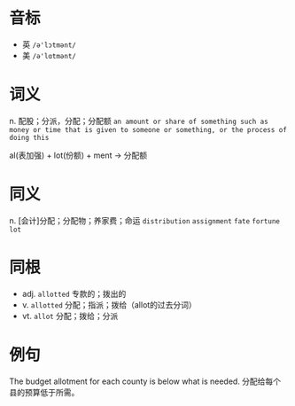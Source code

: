 # 音标

- 英 `/ə'lɔtmənt/`
- 美 `/ə'lɑtmənt/`

# 词义

n. 配股；分派，分配；分配额
`an amount or share of something such as money or time that is given to someone or something, or the process of doing this`



al(表加强) + lot(份额) + ment → 分配额

# 同义

n. [会计]分配；分配物；养家费；命运
`distribution` `assignment` `fate` `fortune` `lot`

# 同根

- adj. `allotted` 专款的；拨出的
- v. `allotted` 分配；指派；拨给（allot的过去分词）
- vt. `allot` 分配；拨给；分派

# 例句

The budget allotment for each county is below what is needed.
分配给每个县的预算低于所需。


